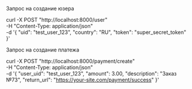Запрос на создание юзера 

curl -X POST "http://localhost:8000/user" \
  -H "Content-Type: application/json" \
  -d '{
    "uid": "test_user_123",
    "country": "RU",
    "token": "super_secret_token"
  }'


Запрос на создание платежа 

curl -X POST "http://localhost:8000/payment/create" \
  -H "Content-Type: application/json" \
  -d '{
    "user_uid": "test_user_123",
    "amount": 3.00,
    "description": "Заказ №73",
    "return_url": "https://your-site.com/payment/success"
  }'
